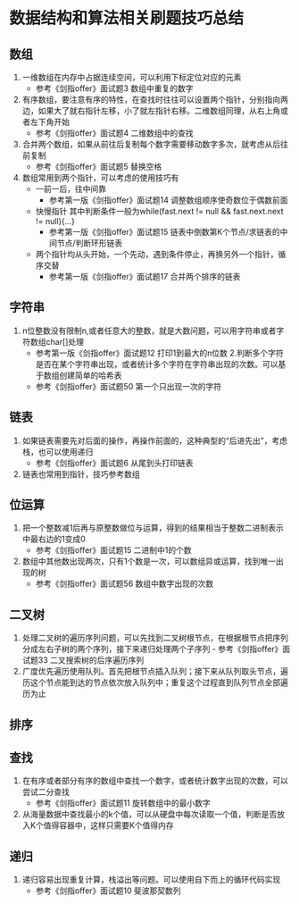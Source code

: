 # 数据结构和算法相关刷题技巧总结

## 数组
1. 一维数组在内存中占据连续空间，可以利用下标定位对应的元素 
	- 参考《剑指offer》面试题3 数组中重复的数字
2. 有序数组，要注意有序的特性，在查找时往往可以设置两个指针，分别指向两边，如果大了就右指针左移，小了就左指针右移。二维数组同理，从右上角或者左下角开始
	- 参考《剑指offer》面试题4 二维数组中的查找
3. 合并两个数组，如果从前往后复制每个数字需要移动数字多次，就考虑从后往前复制
	- 参考《剑指offer》面试题5 替换空格
4. 数组常用到两个指针，可以考虑的使用技巧有
	- 一前一后，往中间靠
		- 参考第一版《剑指offer》面试题14 调整数组顺序使奇数位于偶数前面
	- 快慢指针 其中判断条件一般为while(fast.next != null && fast.next.next != null){...}
		- 参考第一版《剑指offer》面试题15 链表中倒数第K个节点/求链表的中间节点/判断环形链表
	- 两个指针均从头开始，一个先动，遇到条件停止，再换另外一个指针，循序交替
		- 参考第一版《剑指offer》面试题17 合并两个排序的链表
## 字符串
1. n位整数没有限制n,或者任意大的整数，就是大数问题，可以用字符串或者字符数组char[]处理
	- 参考第一版《剑指offer》面试题12 打印1到最大的n位数
2.判断多个字符是否在某个字符串出现，或者统计多个字符在字符串出现的次数。可以基于数组创建简单的哈希表
	- 参考《剑指offer》面试题50 第一个只出现一次的字符
## 链表
1. 如果链表需要先对后面的操作，再操作前面的，这种典型的“后进先出”，考虑栈，也可以使用递归
	- 参考《剑指offer》面试题6 从尾到头打印链表
2. 链表也常用到指针，技巧参考数组
## 位运算
1. 把一个整数减1后再与原整数做位与运算，得到的结果相当于整数二进制表示中最右边的1变成0
	- 参考《剑指offer》面试题15 二进制中1的个数
2. 数组中其他数出现两次，只有1个数是一次，可以数组异或运算，找到唯一出现的树
	- 参考《剑指offer》面试题56 数组中数字出现的次数

## 二叉树
1. 处理二叉树的遍历序列问题，可以先找到二叉树根节点，在根据根节点把序列分成左右子树的两个序列，接下来递归处理两个子序列
        - 参考《剑指offer》面试题33 二叉搜索树的后序遍历序列
2. 广度优先遍历使用队列。首先把根节点插入队列；接下来从队列取头节点，遍历这个节点能到达的节点依次放入队列中；重复这个过程直到队列节点全部遍历为止

## 排序

## 查找
1. 在有序或者部分有序的数组中查找一个数字，或者统计数字出现的次数，可以尝试二分查找
	- 参考《剑指offer》面试题11 旋转数组中的最小数字
2. 从海量数据中查找最小的k个值，可以从硬盘中每次读取一个值，判断是否放入K个值得容器中，这样只需要K个值得内存
## 递归
1. 递归容易出现重复计算，栈溢出等问题。可以使用自下而上的循环代码实现
	- 参考《剑指offer》面试题10 斐波那契数列
